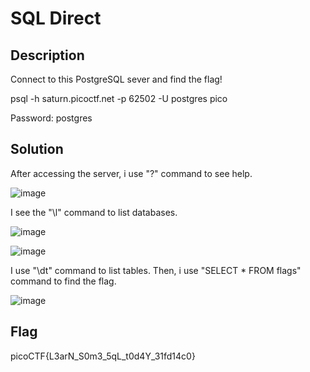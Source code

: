 # SQL Direct
## Description 
Connect to this PostgreSQL sever and find the flag! 

psql -h saturn.picoctf.net -p 62502 -U postgres pico

Password: postgres
## Solution 

After accessing the server, i use "\?" command to see help. 

![image](https://user-images.githubusercontent.com/84562630/160799566-0a2ce936-028e-4e9c-b828-37a8f807d226.png)

I see the "\l" command to list databases. 

![image](https://user-images.githubusercontent.com/84562630/160799800-f848e90c-2c78-476f-9d2f-d8c49d8cadb2.png)

![image](https://user-images.githubusercontent.com/84562630/160800444-2b7d4eb8-9c8d-4e8d-b8c8-584f5d5b7cd8.png)

I use "\dt" command to list tables. Then, i use "SELECT * FROM flags" command to find the flag. 

![image](https://user-images.githubusercontent.com/84562630/160800740-509e67d2-2bb2-4bb2-bb98-4538479889e7.png)

## Flag
picoCTF{L3arN_S0m3_5qL_t0d4Y_31fd14c0}
